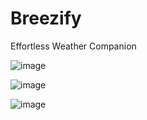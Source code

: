 # Breezify

Effortless Weather Companion

![image](https://github.com/harshita-bfly/Breezify/assets/100403649/aa0bc7de-5f83-4483-b34d-462ba906baca)

![image](https://github.com/harshita-bfly/Breezify/assets/100403649/759ac5ad-0f22-4dc4-94d4-cd4ce7aeef02)

![image](https://github.com/harshita-bfly/Breezify/assets/100403649/715b8a77-cab7-447a-9239-42c4dfb4009a)



